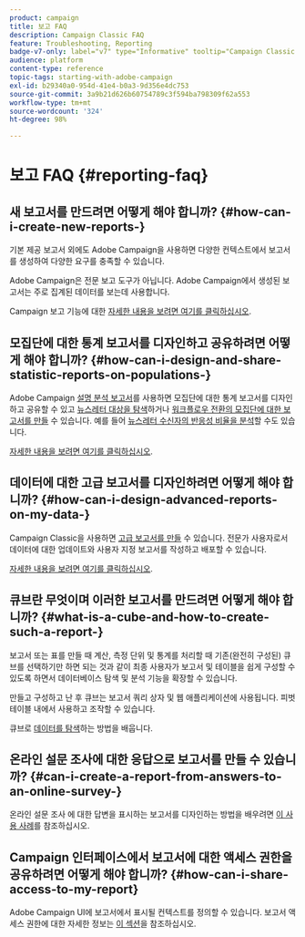 ```yaml
---
product: campaign
title: 보고 FAQ
description: Campaign Classic FAQ
feature: Troubleshooting, Reporting
badge-v7-only: label="v7" type="Informative" tooltip="Campaign Classic v7에만 적용됩니다."
audience: platform
content-type: reference
topic-tags: starting-with-adobe-campaign
exl-id: b29340a0-954d-41e4-b0a3-9d356e4dc753
source-git-commit: 3a9b21d626b60754789c3f594ba798309f62a553
workflow-type: tm+mt
source-wordcount: '324'
ht-degree: 98%

---
```


# 보고 FAQ {#reporting-faq}



## 새 보고서를 만드려면 어떻게 해야 합니까? {#how-can-i-create-new-reports-}

기본 제공 보고서 외에도 Adobe Campaign을 사용하면 다양한 컨텍스트에서 보고서를 생성하여 다양한 요구를 충족할 수 있습니다.

Adobe Campaign은 전문 보고 도구가 아닙니다. Adobe Campaign에서 생성된 보고서는 주로 집계된 데이터를 보는데 사용합니다.

Campaign 보고 기능에 대한 [자세한 내용을 보려면 여기를 클릭하십시오](../../reporting/using/about-adobe-campaign-reporting-tools.md).

## 모집단에 대한 통계 보고서를 디자인하고 공유하려면 어떻게 해야 합니까? {#how-can-i-design-and-share-statistic-reports-on-populations-}

Adobe Campaign [설명 분석 보고서](../../reporting/using/about-descriptive-analysis.md)를 사용하면 모집단에 대한 통계 보고서를 디자인하고 공유할 수 있고 [뉴스레터 대상을 탐색](../../reporting/using/use-cases.md#analyzing-a-population)하거나 [워크플로우 전환의 모집단에 대한 보고서를 만들](../../reporting/using/use-cases.md#analyzing-a-transition-target-in-a-workflow) 수 있습니다. 예를 들어 [뉴스레터 수신자의 반응성 비율을 분석](../../reporting/using/use-cases.md#analyzing-recipient-tracking-logs)할 수도 있습니다.

[자세한 내용을 보려면 여기를 클릭하십시오](../../reporting/using/about-descriptive-analysis.md).

## 데이터에 대한 고급 보고서를 디자인하려면 어떻게 해야 합니까? {#how-can-i-design-advanced-reports-on-my-data-}

Campaign Classic을 사용하면 [고급 보고서를 만들](../../reporting/using/about-reports-creation-in-campaign.md) 수 있습니다. 전문가 사용자로서 데이터에 대한 업데이트와 사용자 지정 보고서를 작성하고 배포할 수 있습니다.

[자세한 내용을 보려면 여기를 클릭하십시오](../../reporting/using/about-reports-creation-in-campaign.md).

## 큐브란 무엇이며 이러한 보고서를 만드려면 어떻게 해야 합니까? {#what-is-a-cube-and-how-to-create-such-a-report-}

보고서 또는 표를 만들 때 계산, 측정 단위 및 통계를 처리할 때 기존(완전히 구성된) 큐브를 선택하기만 하면 되는 것과 같이 최종 사용자가 보고서 및 테이블을 쉽게 구성할 수 있도록 하면서 데이터베이스 탐색 및 분석 기능을 확장할 수 있습니다. 

만들고 구성하고 난 후 큐브는 보고서 쿼리 상자 및 웹 애플리케이션에 사용됩니다. 피벗 테이블 내에서 사용하고 조작할 수 있습니다.

큐브로 [데이터를 탐색](../../reporting/using/ac-cubes.md)하는 방법을 배웁니다.

## 온라인 설문 조사에 대한 응답으로 보고서를 만들 수 있습니까? {#can-i-create-a-report-from-answers-to-an-online-survey-}

온라인 설문 조사 에 대한 답변을 표시하는 보고서를 디자인하는 방법을 배우려면 [이 사용 사례](../../surveys/using/use-case--displaying-report-on-answers-to-an-online-survey.md)를 참조하십시오.

## Campaign 인터페이스에서 보고서에 대한 액세스 권한을 공유하려면 어떻게 해야 합니까? {#how-can-i-share-access-to-my-report}

Adobe Campaign UI에 보고서에서 표시될 컨텍스트를 정의할 수 있습니다. 보고서 액세스 권한에 대한 자세한 정보는 [이 섹션](../../reporting/using/configuring-access-to-the-report.md)을 참조하십시오.
